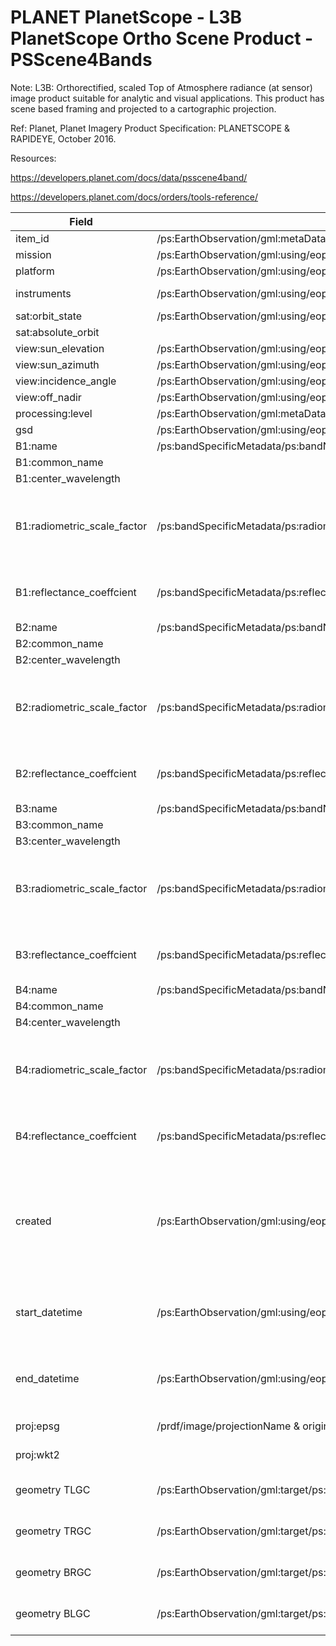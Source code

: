 # PLANET PlanetScope - L3B PlanetScope Ortho Scene Product - PSScene4Bands

Note: L3B: Orthorectified, scaled Top of Atmosphere radiance (at sensor) image product suitable for analytic and visual applications. This product has scene based framing and projected to a cartographic projection.

Ref: Planet, Planet Imagery Product Specification: PLANETSCOPE & RAPIDEYE, October 2016.

Resources:

https://developers.planet.com/docs/data/psscene4band/

https://developers.planet.com/docs/orders/tools-reference/


|  Field  | xpath or method  |  Example | Notes |
|---|---|---|---|
| item_id | /ps:EarthObservation/gml:metaDataProperty/ps:EarthObservationMetaData/eop:identifier | 20181001_015434_1027_3B_AnalyticMS | |
| mission | /ps:EarthObservation/gml:using/eop:EarthObservationEquipment/eop:platform/eop:Platform/eop:shortName | "planetscope" | |
| platform | /ps:EarthObservation/gml:using/eop:EarthObservationEquipment/eop:platform/eop:Platform/eop:shortName | "planetscope" | |
| instruments | /ps:EarthObservation/gml:using/eop:EarthObservationEquipment/eop:platform/eop:instrument | "ps2" | PS2, "item_type": "PSScene4Band",|
| sat:orbit_state | /ps:EarthObservation/gml:using/eop:EarthObservationEquipment/eop:platform/eop:acquisitionParameters/ps:Acquisition/eop:orbitDirection | "descending" | DESCENDING |
| sat:absolute_orbit | | | "strip_id": "1736074", |
| view:sun_elevation | /ps:EarthObservation/gml:using/eop:EarthObservationEquipment/eop:platform/eop:acquisitionParameters/ps:Acquisition/eop:illuminationElevationAngle | 6.099140e+01 | in degrees |
| view:sun_azimuth | /ps:EarthObservation/gml:using/eop:EarthObservationEquipment/eop:platform/eop:acquisitionParameters/ps:Acquisition/eop:illuminationAzimuthAngle | 9.470213e+01 | in degrees |
| view:incidence_angle | /ps:EarthObservation/gml:using/eop:EarthObservationEquipment/eop:platform/eop:acquisitionParameters/ps:Acquisition/eop:incidenceAngle | 9.263208e-02 | in degrees |
| view:off_nadir | /ps:EarthObservation/gml:using/eop:EarthObservationEquipment/eop:platform/eop:acquisitionParameters/ps:Acquisition/ps:spaceCraftViewAngle | 5.094407e-02 | in degrees |
| processing:level | /ps:EarthObservation/gml:metaDataProperty/ps:EarthObservationMetaData/eop:productType | L3B | |
| gsd | /ps:EarthObservation/gml:using/eop:EarthObservationEquipment/eop:platform/eop:sensor/ps:Sensor/eop:resolution | 3 | in meters |
| B1:name | /ps:bandSpecificMetadata/ps:bandNumber | "band-1" | |
| B1:common_name | | "red" | hardcoded |
| B1:center_wavelength | | 0.630 | hardcoded, 590 - 670 |
| B1:radiometric_scale_factor | /ps:bandSpecificMetadata/ps:radiometricScaleFactor | 0.01 | Multiply by radiometricScaleFactor to convert DNs to TOA Radiance (watts per steradian per square metre |
| B1:reflectance_coeffcient | /ps:bandSpecificMetadata/ps:reflectanceCoefficient | 1.85080054268e-05 | Multiply by reflectanceCoefficient to convert DNs to TOA Reflectance |
| B2:name | /ps:bandSpecificMetadata/ps:bandNumber | "band-2" | |
| B2:common_name | | "green" | hardcoded |
| B2:center_wavelength | | 0.545 | hardcoded, 500 - 590 |
| B2:radiometric_scale_factor | /ps:bandSpecificMetadata/ps:radiometricScaleFactor | 0.01 | Multiply by radiometricScaleFactor to convert DNs to TOA Radiance (watts per steradian per square metre |
| B2:reflectance_coeffcient | /ps:bandSpecificMetadata/ps:reflectanceCoefficient | 1.96242607392e-05 | Multiply by reflectanceCoefficient to convert DNs to TOA Reflectance |
| B3:name | /ps:bandSpecificMetadata/ps:bandNumber | "band-3" | |
| B3:common_name | | "blue" | hardcoded |
| B3:center_wavelength | | 0.485 | hardcoded, 455 - 515 |
| B3:radiometric_scale_factor | /ps:bandSpecificMetadata/ps:radiometricScaleFactor | 0.01 | Multiply by radiometricScaleFactor to convert DNs to TOA Radiance (watts per steradian per square metre |
| B3:reflectance_coeffcient | /ps:bandSpecificMetadata/ps:reflectanceCoefficient | 2.1850578954e-05 | Multiply by reflectanceCoefficient to convert DNs to TOA Reflectance |
| B4:name | /ps:bandSpecificMetadata/ps:bandNumber | "band-4" | |
| B4:common_name | | "nir" | hardcoded |
| B4:center_wavelength | | 0.82 | hardcoded, 780 - 860 |
| B4:radiometric_scale_factor | /ps:bandSpecificMetadata/ps:radiometricScaleFactor | 0.01 | Multiply by radiometricScaleFactor to convert DNs to TOA Radiance (watts per steradian per square metre |
| B4:reflectance_coeffcient | /ps:bandSpecificMetadata/ps:reflectanceCoefficient | 3.30930296327e-05 | Multiply by reflectanceCoefficient to convert DNs to TOA Reflectance |
| created | /ps:EarthObservation/gml:using/eop:EarthObservationEquipment/eop:platform/eop:acquisitionParameters/ps:Acquisition/eop:acquisitionDateTime | 2018-OCT-01T01:54:34Z | Format to ISO: 2018-10-01T01:54:34+00:00 to 2018-OCT-01T01:54:34Z. "updated": "2018-10-01T08:35:26Z", "published": "2018-10-01T08:23:37Z", |
| start_datetime  | /ps:EarthObservation/gml:using/eop:EarthObservationEquipment/eop:platform/eop:acquisitionParameters/ps:Acquisition/eop:acquisitionDateTime | 2018-OCT-01T01:54:34Z | Format to ISO: 2018-10-01T01:54:34+00:00 to 2018-OCT-01T01:54:34Z |
| end_datetime | /ps:EarthObservation/gml:using/eop:EarthObservationEquipment/eop:platform/eop:acquisitionParameters/ps:Acquisition/eop:acquisitionDateTime | 2018-OCT-01T01:54:34Z | Format to ISO: 2018-10-01T01:54:34+00:00 to 2018-OCT-01T01:54:34Z |
| proj:epsg | /prdf/image/projectionName & originLongitude & originLatitude | 32750 | UTM zone is (50S) to EPSG code |
| proj:wkt2 | | | To be derived from epsg |
| geometry TLGC | /ps:EarthObservation/gml:target/ps:Footprint/ps:geographicLocation/ps:topLeft/ps:longitude & ps:longitude  | [119.734919409, -0.85070793723]| Coordinates Type="Geographic" Units="Degrees |
| geometry TRGC | /ps:EarthObservation/gml:target/ps:Footprint/ps:geographicLocation/ps:topRight/ps:longitude & ps:longitude | [119.977694309, -0.85070793723] | Coordinates Type="Geographic" Units="Degrees |
| geometry BRGC | /ps:EarthObservation/gml:target/ps:Footprint/ps:geographicLocation/ps:bottomRight/ps:longitude & ps:longitude | [119.977694309, -0.970300911917] | Coordinates Type="Geographic" Units="Degrees |
| geometry BLGC | /ps:EarthObservation/gml:target/ps:Footprint/ps:geographicLocation/ps:bottomLeft/ps:longitude & ps:longitude | [119.734919409, -0.970300911917] | Coordinates Type="Geographic" Units="Degrees |